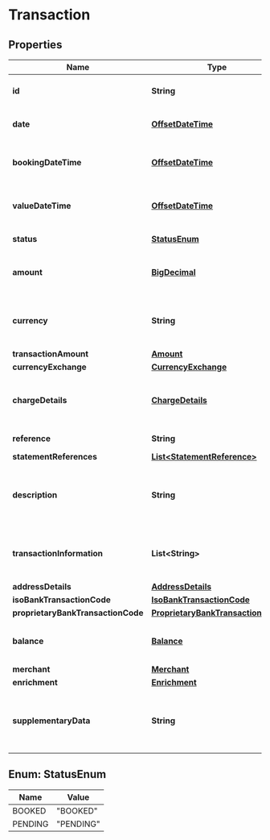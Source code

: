 
# Transaction

## Properties
Name | Type | Description | Notes
------------ | ------------- | ------------- | -------------
**id** | **String** | Transaction Id returned by the institution if present |  [optional]
**date** | [**OffsetDateTime**](OffsetDateTime.md) | Transaction date as defined by the institution |  [optional]
**bookingDateTime** | [**OffsetDateTime**](OffsetDateTime.md) | Date and (if available) time that transaction is posted |  [optional]
**valueDateTime** | [**OffsetDateTime**](OffsetDateTime.md) | The actual or expected date and time transaction is cleared |  [optional]
**status** | [**StatusEnum**](#StatusEnum) | The status of the transaction |  [optional]
**amount** | [**BigDecimal**](BigDecimal.md) | Deprecated. Use the amount value in &#x60;transactionAmount&#x60; instead |  [optional]
**currency** | **String** | Deprecated. Use the currency value in &#x60;transactionAmount&#x60; instead |  [optional]
**transactionAmount** | [**Amount**](Amount.md) |  |  [optional]
**currencyExchange** | [**CurrencyExchange**](CurrencyExchange.md) |  |  [optional]
**chargeDetails** | [**ChargeDetails**](ChargeDetails.md) | If present, contains details of any charges applied during this transaction |  [optional]
**reference** | **String** | Transaction reference |  [optional]
**statementReferences** | [**List&lt;StatementReference&gt;**](StatementReference.md) |  |  [optional]
**description** | **String** | Unstructured text containing details of the transaction. Usage varies according to the institution |  [optional]
**transactionInformation** | **List&lt;String&gt;** | Further information related to the transaction. Usage varies according to the institution |  [optional]
**addressDetails** | [**AddressDetails**](AddressDetails.md) |  |  [optional]
**isoBankTransactionCode** | [**IsoBankTransactionCode**](IsoBankTransactionCode.md) |  |  [optional]
**proprietaryBankTransactionCode** | [**ProprietaryBankTransactionCode**](ProprietaryBankTransactionCode.md) |  |  [optional]
**balance** | [**Balance**](Balance.md) | Running account balance after transaction has been applied |  [optional]
**merchant** | [**Merchant**](Merchant.md) | Merchant details |  [optional]
**enrichment** | [**Enrichment**](Enrichment.md) | Enrichment |  [optional]
**supplementaryData** | **String** | Additional information that can not be captured in the structured fields and/or any other specific block. |  [optional]


<a name="StatusEnum"></a>
## Enum: StatusEnum
Name | Value
---- | -----
BOOKED | &quot;BOOKED&quot;
PENDING | &quot;PENDING&quot;



